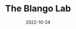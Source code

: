 ---
# Leave the homepage title empty to use the site title
title: The Blango Lab
date: 2022-10-24
type: landing

sections:
  - block: hero
    content:
      title: |
        RNA Biology of Fungal Infections @ Leibniz-HKI
      image:
        filename: welcome.jpg
      text: |
        <br>
        
        At the intersection of RNA and fungal pathogenesis!
        
  - block: collection
    content:
      title: Latest News
      subtitle:
      text:
      count: 5
      filters:
        author: ''
        category: ''
        exclude_featured: false
        publication_type: ''
        tag: ''
      offset: 0
      order: desc
      page_type: post
    design:
      view: card
      columns: '1'
  
  - block: markdown
    content:
      title: Funding Sources
      subtitle: ''
      text: ''
    design:
      columns: '2'
      background:
        image: 
          filename: bmbflogo.jpg
          filters:
            brightness: 1
          parallax: false
          position: left
          size: cover
          text_color_light: true
      spacing:
        padding: ['20px', '0', '20px', '0']
      css_class: fullscreen
  
  - block: markdown
    content:
      title:
      subtitle:
      text: |
        {{% cta cta_link="./people/" cta_text="Meet the team →" %}}
    design:
      columns: '1'
---